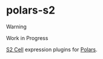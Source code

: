 # polars-s2

> [!WARNING]
> Work in Progress

[S2 Cell](https://s2geometry.io/devguide/s2cell_hierarchy.html) expression plugins for [Polars](https://www.pola.rs/).